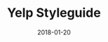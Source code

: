 ---
date: 2018-01-20
title: Yelp Styleguide
company: Yelp
link: https://www.yelp.com/styleguide
image: ./images/yelp.jpg
description: The styleguide is a resource that provides a common language around Yelp’s UI patterns. We use it to maintain modular front-end code and visual consistency across the web app.

---